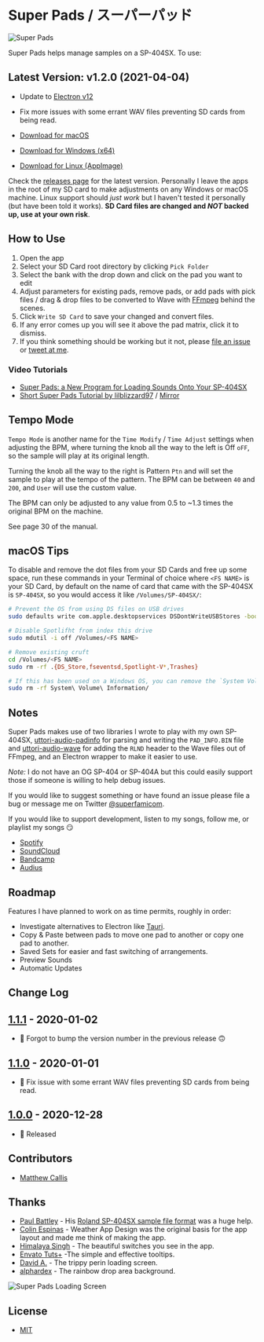 # Super Pads / スーパーパッド

![Super Pads](https://raw.githubusercontent.com/MatthewCallis/super-pads/master/example.png)

Super Pads helps manage samples on a SP-404SX. To use:

## Latest Version: v1.2.0 (2021-04-04)

- Update to [Electron v12](https://www.electronjs.org/releases/stable#12.0.2)
- Fix more issues with some errant WAV files preventing SD cards from being read.

- [Download for macOS](https://github.com/MatthewCallis/super-pads/releases/download/1.2.0/Super.Pads-mac.dmg)
- [Download for Windows (x64)](https://github.com/MatthewCallis/super-pads/releases/download/1.2.0/Super.Pads-win.exe)
- [Download for Linux (AppImage)](https://github.com/MatthewCallis/super-pads/releases/download/1.2.0/Super.Pads-linux.AppImage)

Check the [releases page](https://github.com/MatthewCallis/super-pads/releases) for the latest version. Personally I leave the apps in the root of my SD card to make adjustments on any Windows or macOS machine. Linux support should _just work_ but I haven't tested it personally (but have been told it works). **SD Card files are changed and _NOT_ backed up, use at your own risk**.

## How to Use

1. Open the app
1. Select your SD Card root directory by clicking `Pick Folder`
1. Select the bank with the drop down and click on the pad you want to edit
1. Adjust parameters for existing pads, remove pads, or add pads with pick files / drag & drop files to be converted to Wave with [FFmpeg](https://ffmpeg.org/) behind the scenes.
1. Click `Write SD Card` to save your changed and convert files.
1. If any error comes up you will see it above the pad matrix, click it to dismiss.
1. If you think something should be working but it not, please [file an issue](https://github.com/MatthewCallis/super-pads/issues) or [tweet at me](https://twitter.com/superfamicom/status/1343989480160522240).

### Video Tutorials

- [Super Pads: a New Program for Loading Sounds Onto Your SP-404SX](https://www.youtube.com/watch?v=DIjpT0F07uU)
- [Short Super Pads Tutorial by lilblizzard97](https://www.tiktok.com/@lilblizzard97/video/6933257457384819973) / [Mirror](https://streamable.com/k0yun0)

## Tempo Mode

`Tempo Mode` is another name for the `Time Modify` / `Time Adjust` settings when adjusting the BPM, where turning the knob all the way to the left is Off `oFF`, so the sample will play at its original length.

Turning the knob all the way to the right is Pattern `Ptn` and will set the sample to play at the tempo of the pattern. The BPM can be between `40` and `200`, and `User` will use the custom value.

The BPM can only be adjusted to any value from 0.5 to ~1.3 times the original BPM on the machine.

See page 30 of the manual.

## macOS Tips

To disable and remove the dot files from your SD Cards and free up some space, run these commands in your Terminal of choice where `<FS NAME>` is your SD Card, by default on the name of card that came with the SP-404SX is `SP-404SX`, so you would access it like `/Volumes/SP-404SX/`:

```sh
# Prevent the OS from using DS files on USB drives
sudo defaults write com.apple.desktopservices DSDontWriteUSBStores -bool true

# Disable Spotlifht from index this drive
sudo mdutil -i off /Volumes/<FS NAME>

# Remove existing cruft
cd /Volumes/<FS NAME>
sudo rm -rf .{DS_Store,fseventsd,Spotlight-V*,Trashes}

# If this has been used on a Windows OS, you can remove the `System Volume Information` as well
sudo rm -rf System\ Volume\ Information/
```

## Notes

Super Pads makes use of two libraries I wrote to play with my own SP-404SX, [uttori-audio-padinfo](https://github.com/uttori/uttori-audio-padinfo) for parsing and writing the `PAD_INFO.BIN` file and [uttori-audio-wave](https://github.com/uttori/uttori-audio-wave) for adding the `RLND` header to the Wave files out of FFmpeg, and an Electron wrapper to make it easier to use.

_Note:_ I do not have an OG SP-404 or SP-404A but this could easily support those if someone is willing to help debug issues.

If you would like to suggest something or have found an issue please file a bug or message me on Twitter [@superfamicom](https://twitter.com/superfamicom).

If you would like to support development, listen to my songs, follow me, or playlist my songs 😏

- [Spotify](https://open.spotify.com/artist/0FYTwSXr4Q7Ujml4wW7Y97)
- [SoundCloud](https://soundcloud.com/superfamicom)
- [Bandcamp](https://matthewcallis.bandcamp.com/)
- [Audius](https://audius.co/superfamicom)

## Roadmap

Features I have planned to work on as time permits, roughly in order:

- Investigate alternatives to Electron like [Tauri](https://github.com/tauri-apps/tauri).
- Copy & Paste between pads to move one pad to another or copy one pad to another.
- Saved Sets for easier and fast switching of arrangements.
- Preview Sounds
- Automatic Updates

## Change Log

## [1.1.1](https://github.com/MatthewCallis/super-pads) - 2020-01-02

- 🧰 Forgot to bump the version number in the previous release 🙃

## [1.1.0](https://github.com/MatthewCallis/super-pads) - 2020-01-01

- 🧰 Fix issue with some errant WAV files preventing SD cards from being read.

## [1.0.0](https://github.com/MatthewCallis/super-pads) - 2020-12-28

- 🧰 Released

## Contributors

- [Matthew Callis](https://github.com/MatthewCallis)

## Thanks

- [Paul Battley](https://github.com/threedaymonk) - His [Roland SP-404SX sample file format](https://gist.github.com/threedaymonk/701ca30e5d363caa288986ad972ab3e0) was a huge help.
- [Colin Espinas](https://codepen.io/Call_in/pen/pMYGbZ) - Weather App Design was the original basis for the app layout and made me think of making the app.
- [Himalaya Singh](https://codepen.io/himalayasingh/pen/EdVzNL) - The beautiful switches you see in the app.
- [Envato Tuts+](https://codepen.io/tutsplus/details/WROvdG) -The simple and effective tooltips.
- [David A.](https://codepen.io/meodai/pen/jVpwbP) - The trippy perin loading screen.
- [alphardex](https://codepen.io/alphardex) - The rainbow drop area background.

![Super Pads Loading Screen](https://raw.githubusercontent.com/MatthewCallis/super-pads/master/loading.png)

## License

- [MIT](LICENSE)
